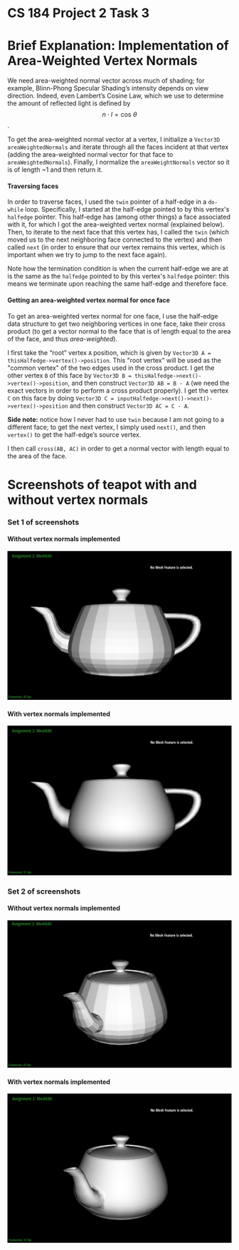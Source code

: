 # CS 184 Project 2 Task 3

# Brief Explanation: Implementation of Area-Weighted Vertex Normals

We need area-weighted normal vector across much of shading; for example, Blinn-Phong Specular Shading’s intensity depends on view direction. Indeed, even Lambert’s Cosine Law, which we use to determine the amount of reflected light is defined by $$n \cdot l =  \text{cos } \theta$$.

To get the area-weighted normal vector at a vertex, I initialize a `Vector3D areaWeightedNormals` and iterate through all the faces incident at that vertex (adding the area-weighted normal vector for that face to `areaWeightedNormals`). Finally, I normalize the `areaWeightNormals` vector so it is of length ~1 and then return it.

#### Traversing faces

In order to traverse faces, I used the `twin` pointer of a half-edge in a `do-while` loop. Specifically, I started at the half-edge pointed to by this vertex's `halfedge` pointer. This half-edge has (among other things) a face associated with it, for which I got the area-weighted vertex normal (explained below). Then, to iterate to the next face that this vertex has, I called the `twin` (which moved us to the next neighboring face connected to the vertex) and then called `next` (in order to ensure that our vertex remains this vertex, which is important when we try to jump to the next face again).

Note how the termination condition is when the current half-edge we are at is the same as the `halfedge` pointed to by this vertex's `halfedge` pointer: this means we terminate upon reaching the same half-edge and therefore face.

#### Getting an area-weighted vertex normal for once face

To get an area-weighted vertex normal for one face, I use the half-edge data structure to get two neighboring vertices in one face, take their cross product (to get a vector normal to the face that is of length equal to the area of the face, and thus *area-weighted*).

I first take the “root” vertex `A` position, which is given by `Vector3D A = thisHalfedge->vertex()->position`. This "root vertex" will be used as the "common vertex" of the two edges used in the cross product. I get the other vertex `B` of this face by `Vector3D B = thisHalfedge->next()->vertex()->position`, and then construct `Vector3D AB = B - A` (we need the exact vectors in order to perform a cross product properly). I get the vertex `C` on this face by doing `Vector3D C = inputHalfedge->next()->next()->vertex()->position` and then construct `Vector3D AC = C - A`.

**Side note:** notice how I never had to use `twin` because I am not going to a different face; to get the next vertex, I simply used `next()`, and then `vertex()` to get the half-edge’s source vertex.

I then call `cross(AB, AC)` in order to get a normal vector with length equal to the area of the face.

# Screenshots of teapot with and without vertex normals

### Set 1 of screenshots

#### Without vertex normals implemented

![without normals.png](CS%20184%20Project%202%20Task%203.assets/without%20normals.png)

#### With vertex normals implemented

![with normals.png](CS%20184%20Project%202%20Task%203.assets/with%20normals.png)

### Set 2 of screenshots

#### Without vertex normals implemented

![Image.png](CS%20184%20Project%202%20Task%203.assets/Image.png)

#### With vertex normals implemented

![Image.png](CS%20184%20Project%202%20Task%203.assets/Image%20(2).png)

